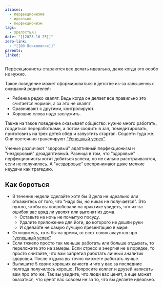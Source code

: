 ```yaml
---
aliases:
  - перфекционизма
  - идеально
  - перфекционизм
tags:
  - зрелость/🌱
date: "[[2023-10-25]]"
zero-link:
  - "[[00 Психология]]"
parents: 
linked:
---
```

Перфекционисты стараются все делать идеально, даже когда это особо не нужно.

Такое поведение может сформироваться в детстве из-за завышенных ожиданий родителей: 
- Ребенка редко хвалят. Ведь когда он делает все правильно это считается нормой, а за это не хвалят.
- Сравнивают с другими, контролируют.
- Хорошие слова надо заслужить.

Также на такое поведение оказывает общество: нужно много работать, гордиться переработками, а потом сходить в зал, помедитировать, приготовить на трех детей обед и запустить стартап. Соцсети туда же. Они постоянно транслируют ["Успешный успех"]("Успешный%20успех".md).

Ученые различают "здоровый" адаптивный перфекционизм и "нездоровый" дезадаптивный. Разница в том, что "здоровые" перфекционисты хотят добиться успеха, но не сильно расстраиваются, если не получилось. А "нездоровые" воспринимают даже мелкие неудачи как трагедию.
## Как бороться
- В течение недели сделайте хотя бы 3 дела не идеально или откажитесь от того, что "надо бы, но никак не получается". Это нужно, чтобы вы попробовали на практике увидеть, что из-за ошибок вас вряд ли уволят или выгонят из дома.
	- Оставьте на ночь не помытую посуду.
	- Удалите приложение для йоги, до которого не дошли руки
	- И сделайте не самую лучшую презентацию в мире.
- Отпишитесь, хотя бы на время, от всех своих акаунтов про ["успешный успех"]("Успешный%20успех".md)
- Если тяжело просто так меньше работать или больше отдыхать, то переложите это на замеры. Если стресс и энергия не в порядке, то просто считайте, что вам запретил работать личный аналитик здоровья. После отдыха вы точно сможете работать лучше.
- Выпишите 5 своих хороших качеств и что у вас за последние полгода получилось хорошо. Попросите коллег и друзей написать вам про это же. Так вы увидите, что люди вас ценят, а еще может оказаться, что ценят вас совсем не за то, что вы делаете идеально.